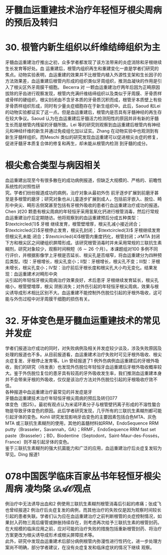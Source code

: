 # 牙髓血运重建技术治疗年轻恒牙根尖周病的预后及转归  
# 30. 根管内新生组织以纤维结缔组织为主  
牙髓血运重建治疗推出之初，众多学者都发现了该方法带来的炎症消除和牙根继续生长发育等好处。血 运重建后，根管内组织再生和重建变化一直是学者们研究的焦点。动物实验表明，血运重建的效果并不比根管内植入外源性支架和生长因子的方法效果差，血运重建后根管内形成的组织类似牙周组织，推测血凝块的作用是引入了根尖区外牙周膜干细胞。 Becerra  对 一颗血运重建治疗两年后因为正畸原因拔除的牙齿进行观察发现，根管内充满纤维结缔组织以及类似于牙周膜、牙骨质样或骨样的硬组织，根尖封闭由不含牙本质的牙骨质沉积而成，根管牙本质壁上有些牙骨质样组织形成，同时有少量炎症细胞存在于新生组织中。此后，Saoud 和Lei 的动物实验都证实了这一点。但是血运重建后，根管内是否具有牙髓神经的再生存在较大争议。Saoud 认为在血运重建后牙髓活力检测阳性的原因并非有新的牙髓生长而是根管内残留的牙髓所致。Lei 等的研究则观察到血运重建后根管内有神经元和神经纤维的新生并通过免疫组化加以证实。Zhang 在动物实验中也观测到有新生牙髓样组织。而Meschi 类似的研究发现血运重建可以促进根尖炎症的修复，促进牙髓牙本质复合体的修复和再生，却未能从根管内检测 到牙髓的成分。  
#  根尖愈合类型与病因相关  
血运重建出现至今有很多散在的成功病例报道，但缺乏大规模的、严格的、前瞻性系统性的对照性研  
究。学者们纷纷报道成功的病例，治疗对象从最初外伤 前牙逐步扩展到前磨牙甚至是多根管的磨牙；研究对象也从儿童逐步扩展到成人，包括前牙嵌入、脱位、畸形中央尖、畸形舌侧窝甚至包括有牙根外吸收的患者行血运重建治疗成功的报道。  
Chen 对20 颗患有根尖周病的年轻恒牙采用氢氧化钙进行根管消毒，然后行常规血运重建治疗后定期随访。他将观察到的血运重建预后分成五种类型： $\textcircled{1}$ 牙根 继续发育，根管壁增厚，根尖孔减小接近闭合；$\textcircled{2}$牙根停止发育，根尖孔封闭； $\textcircled{3}$ 牙根继续发育但根尖孔未能 闭合；$\textcircled{4}$根管内重度钙化，根管封闭；$\mathcal{S}$MTA 封闭下方和根尖区之间硬组织屏障形成。该研究根管消毒时并未采用常规的三联抗生素糊剂，研究对象较少，观察时间稍短（$6\sim26$ 个月）。本课题组对100 多例不同行评价，并根据影像学上牙根是否延长、根尖孔是否缩窄，将血运重建分为四种预后类型。Ⅰ型：牙根增长，根尖孔变小；Ⅱ型：牙根增长，根尖孔不变；Ⅲ型：牙根未增长，根尖孔变小；Ⅳ型：治疗前后牙根长度和根尖孔大小均无变化。结果发现：血运重建术对畸形中央  
尖引起的年轻恒牙根尖周病治疗效果良好，术后患牙 牙根继续发育延长，根尖孔缩小，根管壁增厚，根尖 阴影消失；对外伤引起的年轻恒牙根尖周病，效果与根尖诱导成形术相比区别不大。血运重建不能控制外伤脱位引起的牙根外吸收，这可能与外伤过程中对牙周膜干细胞的损伤有关。  
# 32. 牙体变色是牙髓血运重建技术的常见并发症  
学者们报道治疗成功的同时，对失败病例及相关并发症较少谈及，涉及失败原因及处理的报道也不多。从目前报道看，血运重建术治疗失败时可见牙根外吸收、根尖炎症复发、牙根停止发育等。Lin 曾经报道了1 例外伤病例血运重建后的牙根外吸收，我们的研究（待发表）也发现外伤脱位年轻恒牙血运重建后牙根外吸收概率较大。鉴于外伤脱位复位的患牙具有较高的牙外吸收发生率，我们推测血运重建本身并不会带来牙根的外吸收，仅仅是该治疗方法对外伤脱位引起的牙根吸收疗效不佳。  
各种报道中血运重建治疗最常见的并发症是牙  
牙髓血运重建技术治疗年轻恒牙根尖周病的预后及转归077  
体变色（图25）。最初有观点认为米诺环素分子与根管壁钙离子形成的不溶性螯合物是导致牙体变色的原因。此后学者研究发现，几乎所有的三联抗生素糊剂都可能引起牙体的变色。Kohli 研究发现影响牙齿变色的主要因素包括白色MTA、灰色MTA 或三联抗生素糊剂的使用，其他的盖髓材料如RRM，EndoSequence RRM putty（Brasseler，Savannah，GA）；RRMF，EndoSequence RRM fast set paste（Brasseler）；BD，Biodentine（Septodont，Saint-Maur-des-Fossés，France）则不易引起牙体的变色。  
鉴于三联抗生素糊剂的强大抗菌能力和广泛的应用，血运重建治疗后炎症复发较为罕见。Ding 报道1  
# 078中国医学临床百家丛书年轻恒牙根尖周病  凌均棨 $\mathcal{D A O}$观点  
例治疗中无法诱导出血和2 例使用三联抗生素糊剂根管消毒后引起的疼痛；张成飞也曾经报道2 例治疗后炎症复发的病例，而其他治疗的失败仅是因为观察时间较长引起的患者失联。学者们认为应在血运重建治疗之前判断根管的炎症控制情况，如果封入药物三周后瘘管或肿胀持续存在，则考虑再次给予三联抗生素的根管封药。在大规模的临床应用之前，应对可能的治疗失败的措施包括重新根管封药、将治疗方案更改为根尖诱导成形术或根尖屏障技术等。  
此外，研究中发现血运重建术后部分病例根管内弥漫性进行性钙化，进一步处理方案尚不明确，部分学者建议，在没有炎症复发和临床症状的情况下继续 观察。  
